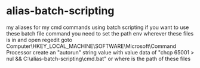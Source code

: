 # alias-batch-scripting
my aliases for my cmd commands using batch scripting
if you want to use these batch file command you need to set the path env wherever these files is in and 
open regedit goto Computer\HKEY_LOCAL_MACHINE\SOFTWARE\Microsoft\Command Processor
create an "autorun" string value with value data of "chcp 65001 > nul && C:\alias-batch-scripting\cmd.bat" or where is the path of these files
